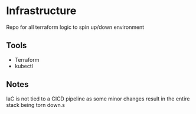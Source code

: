 Infrastructure
===

Repo for all terraform logic to spin up/down environment

Tools
---
- Terraform
- kubectl


Notes
---
IaC is not tied to a CICD pipeline as some minor changes result in the entire stack being torn down.s

